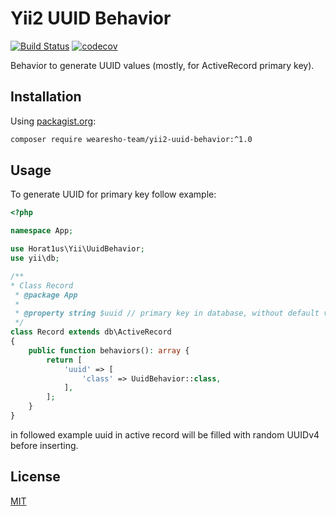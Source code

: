 # Yii2 UUID Behavior
[![Build Status](https://travis-ci.org/Horat1us/yii2-uuid-behavior.svg?branch=master)](https://travis-ci.org/Horat1us/yii2-uuid-behavior)
[![codecov](https://codecov.io/gh/Horat1us/yii2-uuid-behavior/branch/master/graph/badge.svg)](https://codecov.io/gh/Horat1us/yii2-uuid-behavior)

Behavior to generate UUID values (mostly, for ActiveRecord primary key).

## Installation
Using [packagist.org](https://packagist.org/packages/horat1us/yii2-uuid-behavior):
```bash
composer require wearesho-team/yii2-uuid-behavior:^1.0
```

## Usage
To generate UUID for primary key follow example:
```php
<?php

namespace App;

use Horat1us\Yii\UuidBehavior;
use yii\db;

/**
* Class Record
 * @package App
 * 
 * @property string $uuid // primary key in database, without default value and auto-increment
 */
class Record extends db\ActiveRecord
{
    public function behaviors(): array {
        return [
            'uuid' => [
                'class' => UuidBehavior::class,    
            ],    
        ];
    }
}
```
in followed example uuid in active record will be filled with random UUIDv4 before inserting.

## License
[MIT](./LICENSE)
